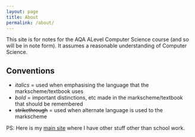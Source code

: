 ```yaml
---
layout: page
title: About
permalink: /about/
---
```


This site is for notes for the AQA ALevel Computer Science course (and so will be in note form). It assumes a reasonable understanding of Computer Science.

## Conventions
- _italics_ = used when emphasising the language that the markscheme/textbook uses
- *bold* = important distinctions, etc made in the markscheme/textbook that should be remembered
- ~~strikethrough~~ = used when alternate language is used to the markscheme

PS: Here is my [main site](https://makurell.github.io/) where I have other stuff other than school work.